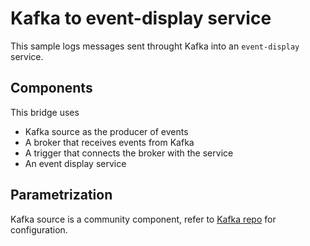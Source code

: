 # Kafka to event-display service

This sample logs messages sent throught Kafka into an `event-display` service.

## Components

This bridge uses

- Kafka source as the producer of events
- A broker that receives events from Kafka
- A trigger that connects the broker with the service
- An event display service

## Parametrization

Kafka source is a community component, refer to [Kafka repo](https://github.com/knative/eventing-contrib/tree/master/kafka/source) for configuration.
